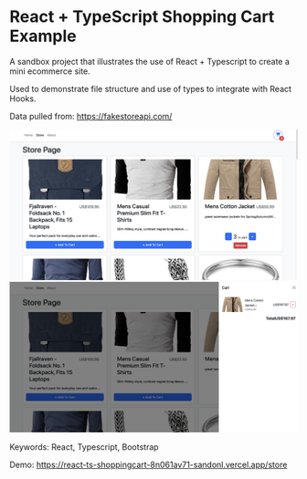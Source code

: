 # React + TypeScript Shopping Cart Example

A sandbox project that illustrates the use of React + Typescript to create a mini ecommerce site.

Used to demonstrate file structure and use of types to integrate with React Hooks.

Data pulled from: https://fakestoreapi.com/

![Home Page](public/images/home.png)
![Cart Page](public/images/cart.png)

Keywords: React, Typescript, Bootstrap

Demo:
https://react-ts-shoppingcart-8n061av71-sandonl.vercel.app/store
